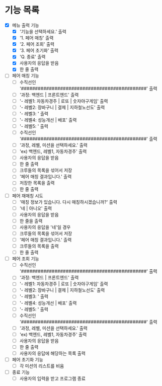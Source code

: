 # 기능 목록
- [x] 메뉴 출력 기능
  - [x] '기능을 선택하세요.' 출력
  - [x] '1. 페어 매칭' 출력
  - [x] '2. 페어 조회' 출력
  - [x] '3. 페어 초기화' 출력
  - [x] 'Q. 종료' 출력
  - [x] 사용자의 응답을 받음
  - [x] 한 줄 출력

- [ ] 페어 매칭 기능
  - [ ] 수직선인 '#############################################' 출력
  - [ ] '과정: 백엔드 | 프론트엔드' 출력
  - [ ] '- 레벨1: 자동차경주 | 로또 | 숫자야구게임'  출력
  - [ ] '- 레벨2: 장바구니 | 결제 | 지하철노선도' 출력
  - [ ] '- 레벨3: ' 출력
  - [ ] '- 레벨4: 성능개선 | 배포' 출력
  - [ ] '- 레벨5: ' 출력
  - [ ] 수직선인 '#############################################' 출력
  - [ ] '과정, 레벨, 미션을 선택하세요.' 출력
  - [ ] 'ex) 백엔드, 레벨1, 자동차경주' 출력
  - [ ] 사용자의 응답을 받음
  - [ ] 한 줄 출력
  - [ ] 크루들의 목록을 섞어서 저장
  - [ ] '페어 매칭 결과입니다.' 출력
  - [ ] 저장한 목록을 출력
  - [ ] 한 줄 출력

- [ ] 페어 재매칭 시도
  - [ ] '매칭 정보가 있습니다. 다시 매칭하시겠습니까?' 출력
  - [ ] '네 | 아니오' 출력
  - [ ] 사용자의 응답을 받음
  - [ ] 한 줄을 출력
  - [ ] 사용자의 응답을 '네'일 경우
  - [ ] 크루들의 목록을 섞어서 저장
  - [ ] '페어 매칭 결과입니다.' 출력
  - [ ] 크루들의 목록을 출력
  - [ ] 한 줄 출력

- [ ] 페어 조회 기능
  - [ ] 수직선인 '#############################################' 출력
  - [ ] '과정: 백엔드 | 프론트엔드' 출력
  - [ ] '- 레벨1: 자동차경주 | 로또 | 숫자야구게임'  출력
  - [ ] '- 레벨2: 장바구니 | 결제 | 지하철노선도' 출력
  - [ ] '- 레벨3: ' 출력
  - [ ] '- 레벨4: 성능개선 | 배포' 출력
  - [ ] '- 레벨5: ' 출력
  - [ ] 수직선인 '#############################################' 출력
  - [ ] '과정, 레벨, 미션을 선택하세요.' 출력
  - [ ] 'ex) 백엔드, 레벨1, 자동차경주' 출력
  - [ ] 사용자의 응답을 받음
  - [ ] 한 줄 출력
  - [ ] 사용자의 응답에 해당하는 목록 출력

- [ ] 페어 초기화 기능
  - [ ] 각 미션의 리스트를 비움

- [ ] 종료 기능
  - [ ] 사용자의 입력을 받고 프로그램 종료